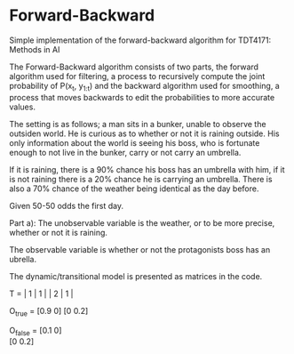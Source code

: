 # Forward-Backward
Simple implementation of the forward-backward algorithm for TDT4171: Methods in AI

The Forward-Backward algorithm consists of two parts, the forward algorithm used for filtering, a process to recursively compute the joint probability of P(x<sub>t</sub>, y<sub>1:t</sub>) and
the backward algorithm used for smoothing, a process that moves backwards to edit the probabilities to more accurate values.

The setting is as follows; a man sits in a bunker, unable to observe the outsiden world. He is curious as to whether or not it is raining outside.
His only information about the world is seeing his boss, who is fortunate enough to not live in  the bunker, carry or not carry an umbrella.

If it is raining, there is a 90% chance his boss has an umbrella with him, if it is not raining there is a 20% chance he is carrying an umbrella. There is also a 70% chance of the weather being identical as the day before.

Given 50-50 odds the first day.


Part a):
The unobservable variable is the weather, or to be more precise, whether or not it is raining.

The observable variable is whether or not the protagonists boss has an ubrella.

The dynamic/transitional model is presented as matrices in the code.

T = 
| 1 | 1 |
| 2 | 1 |

    
O<sub>true</sub> = [0.9  0]
                   [0  0.2]
                
    
O<sub>false</sub> = [0.1  0]<br>
                     [0  0.2]